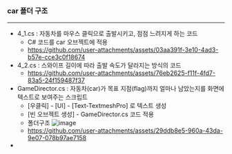 ### car 폴더 구조
------
- 4_1.cs : 자동차를 마우스 클릭으로 출발시키고, 점점 느려지게 하는 코드
  - C# 코드를 car 오브젝트에 적용
  - https://github.com/user-attachments/assets/03aa391f-3e10-4ad3-b57e-cce3c0f18674
- 4_2.cs : 스와이프 길이에 따라 출발 속도가 달라지는 방식의 코드
  - https://github.com/user-attachments/assets/76eb2625-f11f-4fd7-83a5-24f159487f37
- GameDirector.cs : 자동차(car)가 목표 지점(flag)까지 얼마나 남았는지를 화면에 텍스트로 보여주는 스크립트
  - [우클릭] - [UI] - [Text-TextmeshPro] 로 텍스트 생성
  - [빈 오브젝트 생성] -  GameDirector.cs 코드 적용
  - 폴더구조
      ![image](https://github.com/user-attachments/assets/0f8217e7-2b84-413e-888c-6c9658c915cb)
  - https://github.com/user-attachments/assets/29ddb8e5-960a-43da-9e07-078b97ae7158
- 
